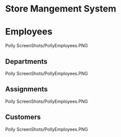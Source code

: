 # Store Mangement System 

# Employees

Polly ScreenShots/PollyEmployees.PNG

## Departments

Polly ScreenShots/PollyEmployees.PNG

## Assignments
Polly ScreenShots/PollyEmployees.PNG


## Customers


Polly ScreenShots/PollyEmployees.PNG


